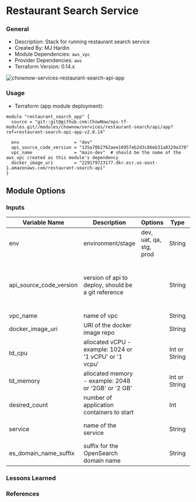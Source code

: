 # Restaurant Search Service

### General

* Description: Stack for running restaurant search service
* Created By: MJ Hardin
* Module Dependencies: `aws_vpc`
* Provider Dependencies: `aws`
* Terraform Version: 0.14.x

![chownow-services-restaurant-search-api-app](https://github.com/ChowNow/ops-tf-modules/workflows/chownow-services-restaurant-search-api-app/badge.svg)


### Usage

* Terraform (app module deployment):

```hcl
module "restaurant_search_app" {
  source = "git::git@github.com:ChowNow/ops-tf-modules.git//modules/chownow/services/restaurant-search/api/app?ref=restaurant-search-api-app-v2.0.14"

  env                     = "dev"
  api_source_code_version = "135a70b2762aee10957eb2d3c86eb31a8329a378"
  vpc_name                = "main-dev"  # should be the name of the aws_vpc created as this module's dependency
  docker_image_uri        = "229179723177.dkr.ecr.us-east-1.amazonaws.com/restaurant-search-api"
}
```

## Module Options

### Inputs

| Variable Name                    | Description                                                                   | Options                 | Type          | Required? | Notes                                                                                         |
|----------------------------------|-------------------------------------------------------------------------------|-------------------------|---------------|-----------|-----------------------------------------------------------------------------------------------|
| env                              | environment/stage                                                             | dev, uat, qa, stg, prod | String        | Yes       |                                                                                               |
| api_source_code_version          | version of api to deploy, should be a git reference                           |                         | String        | Yes       | this should correspond to a docker image tag that exists at wherver the `docker_image_uri` is |
| vpc_name                         | name of vpc                                                                   |                         | String        | Yes       |                                                                                               |
| docker_image_uri                 | URI of the docker image repo                                                  |                         | String        | Yes       |                                                                                               |
| td_cpu                           | allocated vCPU - example: 1024 or '1 vCPU' or '1 vcpu'                        |                         | Int or String | No        | defaults to 1024                                                                              |
| td_memory                        | allocated memory - example: 2048 or '2GB' or '2 GB'                           |                         | Int or String | No        | defaults to 2048                                                                              |
| desired_count                    | number of application containers to start                                     |                         | Int           | No        | defaults to 2                                                                                 |
| service                          | name of the service                                                           |                         | String        | No        | defaults to 'restaurant-search'                                                               |
| es_domain_name_suffix            | suffix for the OpenSearch domain name                                         |                         | String        | No        |                                                                                               |

### Lessons Learned

### References
